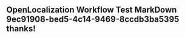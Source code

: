 <properties
ms.topic="hero-topic"
ms.test1="hero-topic"
ms.test2="test"/>


## OpenLocalization Workflow Test MarkDown 9ec91908-bed5-4c14-9469-8ccdb3ba5395 thanks!



<!--HONumber=Jul16_HO4-->


